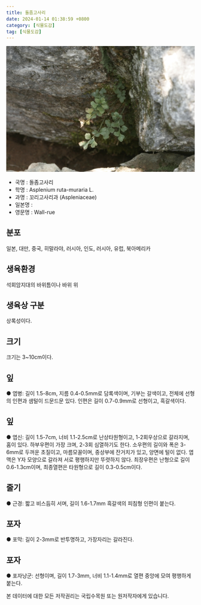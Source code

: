 ```yaml
---
title: 돌좀고사리
date: 2024-01-14 01:38:59 +0800
category: [식물도감]
tag: [식물도감]
---
```




![돌좀고사리](/assets/img/fileUpload/plants/basic/Aspleniaceae/Asplenium/4200/4200_1_th2.jpg)
- 국명 : 돌좀고사리
- 학명 : Asplenium ruta-muraria L.
- 과명 : 꼬리고사리과 (Aspleniaceae)
- 일본명 : 
- 영문명 : Wall-rue


## 분포
일본, 대만, 중국, 히말라야, 러시아, 인도, 러시아, 유럽, 북아메리카
## 생육환경
석회암지대의 바위틈이나 바위 위 
## 생육상 구분
상록성이다. 
## 크기
크기는 3~10cm이다.
## 잎
● 엽병: 길이 1.5-8cm, 지름 0.4-0.5mm로 담록색이며, 기부는 갈색이고, 전체에 선형의 인편과 샘털이 드문드문 있다. 인편은 길이 0.7-0.9mm로 선형이고, 흑갈색이다. 
## 잎
● 엽신: 길이 1.5-7cm, 너비 1.1-2.5cm로 난상타원형이고, 1-2회우상으로 갈라지며, 홈이 있다. 하부우편이 가장 크며, 2-3회 심열하기도 한다. 소우편의 길이와 폭은 3-6mm로 두꺼운 초질이고, 마름모꼴이며, 중상부에 잔거치가 있고, 양면에 털이 없다. 엽맥은 Y자 모양으로 갈라져 서로 평행하지만 뚜렷하지 않다. 최장우편은 난형으로 길이 0.6-1.3cm이며, 최종열편은 타원형으로 길이 0.3-0.5cm이다. 
## 줄기
● 근경: 짧고 비스듬히 서며, 길이 1.6-1.7mm 흑갈색의 피침형 인편이 붙는다. 
## 포자
● 포막: 길이 2-3mm로 반투명하고, 가장자리는 갈라진다. 
## 포자
● 포자낭군: 선형이며, 길이 1.7-3mm, 너비 1.1-1.4mm로 열편 중앙에 모여 평행하게 붙는다. 






본 데이터에 대한 모든 저작권리는 국립수목원 또는 원저작자에게 있습니다.
